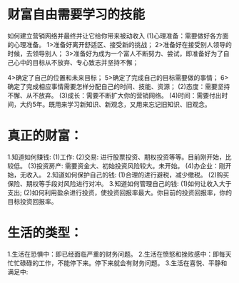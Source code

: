 # 财富自由需要学习的技能
如何建立营销网络并最终并让它给你带来被动收入
(1)心理准备：需要做好各方面的心理准备。
   1>准备好离开舒适区、接受新的挑战；
   2>准备好在接受别人领导的时候，去领导别人；
   3>准备好为成为一个富人不断努力、尝试，即准备好为了自己心中的目标从不放弃、专心致志并坚持不懈；

   4>确定了自己的位置和未来目标；
   5>确定了完成自己的目标需要做的事情；
   6>确定了完成相应事情需要怎样分配自己的时间、技能、资源；
(2)态度：需要坚持不懈、从不放弃。
(3)成长：需要不断扩大你的营销网络。
(4)时间：需要付出时间，大约5年。既用来学习新知识、新观念，又用来忘记旧知识、旧观念。

# 真正的财富：
1.知道如何赚钱:
  (1)工作: 
  (2)交易: 进行股票投资、期权投资等等。目前刚开始，比较低。
  (3)投资房产: 需要资金大、初始投资风险较大。未开始。
  (4)办企业：刚开始，无收入。
2.知道如何保护自己的钱:
  (1)合理的进行避税，减少缴税。
  (2)购买保险、期权等手段对风险进行对冲。
3.知道如何管理自己的钱:
  (1)如何让收入大于支出;
  (2)如何利用盈余进行投资，使投资回报率最大。你目前的投资回报率，你的目标投资回报率。
# 生活的类型：
1.生活在恐惧中：即已经面临严重的财务问题。
2.生活在愤怒和挫败感中：即每天忙忙碌碌的工作，不能停下来。停下来就会有财务问题。
3.生活在喜悦、平静和满足中:
